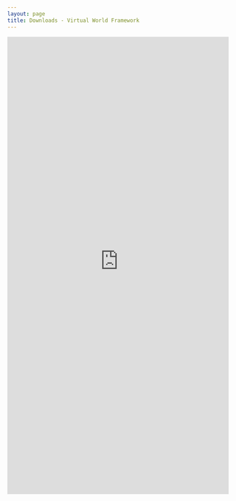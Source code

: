 ```yaml
---
layout: page
title: Downloads - Virtual World Framework
---
```


<iframe SRC="http://download.virtualworldframework.com/" width="100%" height="1040px" frameBorder="0"></iframe>
